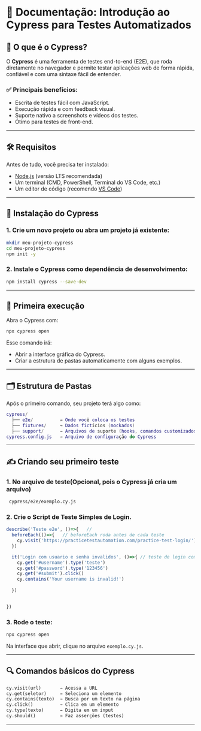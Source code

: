 # 📘 Documentação: Introdução ao Cypress para Testes Automatizados

## 🧠 O que é o Cypress?

O **Cypress** é uma ferramenta de testes end-to-end (E2E), que roda diretamente no navegador e permite testar aplicações web de forma rápida, confiável e com uma sintaxe fácil de entender.

### ✅ Principais benefícios:
- Escrita de testes fácil com JavaScript.
- Execução rápida e com feedback visual.
- Suporte nativo a screenshots e vídeos dos testes.
- Ótimo para testes de front-end.

---

## 🛠️ Requisitos

Antes de tudo, você precisa ter instalado:

- [Node.js](https://nodejs.org/) (versão LTS recomendada)  
- Um terminal (CMD, PowerShell, Terminal do VS Code, etc.)  
- Um editor de código (recomendo [VS Code](https://code.visualstudio.com/))

---

## 🚀 Instalação do Cypress

### 1. Crie um novo projeto ou abra um projeto já existente:

```bash
mkdir meu-projeto-cypress
cd meu-projeto-cypress
npm init -y
```

### 2. Instale o Cypress como dependência de desenvolvimento:

```bash
npm install cypress --save-dev
```

---

## 🧪 Primeira execução

Abra o Cypress com:

```bash
npx cypress open
```

Esse comando irá:
- Abrir a interface gráfica do Cypress.
- Criar a estrutura de pastas automaticamente com alguns exemplos.

---

## 🗂️ Estrutura de Pastas

Após o primeiro comando, seu projeto terá algo como:

```lua
cypress/
  ├── e2e/          → Onde você coloca os testes
  ├── fixtures/     → Dados fictícios (mockados)
  ├── support/      → Arquivos de suporte (hooks, comandos customizados)
cypress.config.js   → Arquivo de configuração do Cypress
```

---

## ✍️ Criando seu primeiro teste

### 1. No arquivo de teste(Opcional, pois o Cypress já cria um arquivo)

```bash
 cypress/e2e/exemplo.cy.js
```

### 2. Crie o Script de Teste Simples de Login.

```js
describe('Teste e2e', ()=>{   // 
  beforeEach(()=>{   // beforeEach roda antes de cada teste
    cy.visit('https://practicetestautomation.com/practice-test-login/')// navega para a url
  })

  it('Login com usuario e senha invalidos', ()=>{ // teste de login com usuario e senha invalidos
    cy.get('#username').type('teste')
    cy.get('#password').type('123456')
    cy.get('#submit').click()
    cy.contains('Your username is invalid!')
    
  })
    

})
```

### 3. Rode o teste:

```bash
npx cypress open
```

Na interface que abrir, clique no arquivo `exemplo.cy.js`.

---

## 🔍 Comandos básicos do Cypress

```txt
cy.visit(url)       → Acessa a URL
cy.get(seletor)     → Seleciona um elemento
cy.contains(texto)  → Busca por um texto na página
cy.click()          → Clica em um elemento
cy.type(texto)      → Digita em um input
cy.should()         → Faz asserções (testes)
```

---
